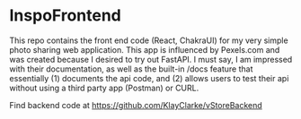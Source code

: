 # InspoFrontend

This repo contains the front end code (React, ChakraUI) for my very simple photo sharing web application. This app is influenced by Pexels.com and was created because I desired to try out FastAPI. I must say, I am impressed with their documentation, as well as the built-in /docs feature that essentially (1) documents the api code, and (2) allows users to test their api without using a third party app (Postman) or CURL.

Find backend code at https://github.com/KlayClarke/vStoreBackend
